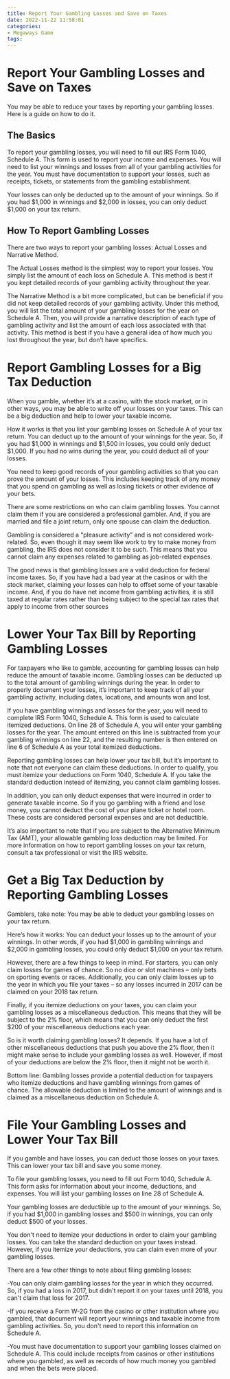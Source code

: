 ```yaml
---
title: Report Your Gambling Losses and Save on Taxes
date: 2022-11-22 11:58:01
categories:
- Megaways Game
tags:
---
```



# Report Your Gambling Losses and Save on Taxes

You may be able to reduce your taxes by reporting your gambling losses. Here is a guide on how to do it.

## The Basics

To report your gambling losses, you will need to fill out IRS Form 1040, Schedule A. This form is used to report your income and expenses. You will need to list your winnings and losses from all of your gambling activities for the year. You must have documentation to support your losses, such as receipts, tickets, or statements from the gambling establishment.

Your losses can only be deducted up to the amount of your winnings. So if you had $1,000 in winnings and $2,000 in losses, you can only deduct $1,000 on your tax return.

## How To Report Gambling Losses

There are two ways to report your gambling losses: Actual Losses and Narrative Method.

The Actual Losses method is the simplest way to report your losses. You simply list the amount of each loss on Schedule A. This method is best if you kept detailed records of your gambling activity throughout the year.

The Narrative Method is a bit more complicated, but can be beneficial if you did not keep detailed records of your gambling activity. Under this method, you will list the total amount of your gambling losses for the year on Schedule A. Then, you will provide a narrative description of each type of gambling activity and list the amount of each loss associated with that activity. This method is best if you have a general idea of how much you lost throughout the year, but don’t have specifics.

# Report Gambling Losses for a Big Tax Deduction

When you gamble, whether it’s at a casino, with the stock market, or in other ways, you may be able to write off your losses on your taxes. This can be a big deduction and help to lower your taxable income.

How it works is that you list your gambling losses on Schedule A of your tax return. You can deduct up to the amount of your winnings for the year. So, if you had $1,000 in winnings and $1,500 in losses, you could only deduct $1,000. If you had no wins during the year, you could deduct all of your losses.

You need to keep good records of your gambling activities so that you can prove the amount of your losses. This includes keeping track of any money that you spend on gambling as well as losing tickets or other evidence of your bets.

There are some restrictions on who can claim gambling losses. You cannot claim them if you are considered a professional gambler. And, if you are married and file a joint return, only one spouse can claim the deduction.

Gambling is considered a “pleasure activity” and is not considered work-related. So, even though it may seem like work to try to make money from gambling, the IRS does not consider it to be such. This means that you cannot claim any expenses related to gambling as job-related expenses.

The good news is that gambling losses are a valid deduction for federal income taxes. So, if you have had a bad year at the casinos or with the stock market, claiming your losses can help to offset some of your taxable income. And, if you do have net income from gambling activities, it is still taxed at regular rates rather than being subject to the special tax rates that apply to income from other sources

# Lower Your Tax Bill by Reporting Gambling Losses

For taxpayers who like to gamble, accounting for gambling losses can help reduce the amount of taxable income. Gambling losses can be deducted up to the total amount of gambling winnings during the year. In order to properly document your losses, it’s important to keep track of all your gambling activity, including dates, locations, and amounts won and lost.

If you have gambling winnings and losses for the year, you will need to complete IRS Form 1040, Schedule A. This form is used to calculate itemized deductions. On line 28 of Schedule A, you will enter your gambling losses for the year. The amount entered on this line is subtracted from your gambling winnings on line 22, and the resulting number is then entered on line 6 of Schedule A as your total itemized deductions.

Reporting gambling losses can help lower your tax bill, but it’s important to note that not everyone can claim these deductions. In order to qualify, you must itemize your deductions on Form 1040, Schedule A. If you take the standard deduction instead of itemizing, you cannot claim gambling losses.

In addition, you can only deduct expenses that were incurred in order to generate taxable income. So if you go gambling with a friend and lose money, you cannot deduct the cost of your plane ticket or hotel room. These costs are considered personal expenses and are not deductible.

It’s also important to note that if you are subject to the Alternative Minimum Tax (AMT), your allowable gambling loss deduction may be limited. For more information on how to report gambling losses on your tax return, consult a tax professional or visit the IRS website.

#  Get a Big Tax Deduction by Reporting Gambling Losses

Gamblers, take note: You may be able to deduct your gambling losses on your tax return.

Here’s how it works: You can deduct your losses up to the amount of your winnings. In other words, if you had $1,000 in gambling winnings and $2,000 in gambling losses, you could only deduct $1,000 on your tax return.

However, there are a few things to keep in mind. For starters, you can only claim losses for games of chance. So no dice or slot machines – only bets on sporting events or races. Additionally, you can only claim losses up to the year in which you file your taxes – so any losses incurred in 2017 can be claimed on your 2018 tax return.

Finally, if you itemize deductions on your taxes, you can claim your gambling losses as a miscellaneous deduction. This means that they will be subject to the 2% floor, which means that you can only deduct the first $200 of your miscellaneous deductions each year.

So is it worth claiming gambling losses? It depends. If you have a lot of other miscellaneous deductions that push you above the 2% floor, then it might make sense to include your gambling losses as well. However, if most of your deductions are below the 2% floor, then it might not be worth it.

Bottom line: Gambling losses provide a potential deduction for taxpayers who itemize deductions and have gambling winnings from games of chance. The allowable deduction is limited to the amount of winnings and is claimed as a miscellaneous deduction on Schedule A.

#  File Your Gambling Losses and Lower Your Tax Bill

If you gamble and have losses, you can deduct those losses on your taxes. This can lower your tax bill and save you some money.

To file your gambling losses, you need to fill out Form 1040, Schedule A. This form asks for information about your income, deductions, and expenses. You will list your gambling losses on line 28 of Schedule A.

Your gambling losses are deductible up to the amount of your winnings. So, if you had $1,000 in gambling losses and $500 in winnings, you can only deduct $500 of your losses.

You don't need to itemize your deductions in order to claim your gambling losses. You can take the standard deduction on your taxes instead. However, if you itemize your deductions, you can claim even more of your gambling losses.

There are a few other things to note about filing gambling losses:

-You can only claim gambling losses for the year in which they occurred. So, if you had a loss in 2017, but didn't report it on your taxes until 2018, you can't claim that loss for 2017.

-If you receive a Form W-2G from the casino or other institution where you gambled, that document will report your winnings and taxable income from gambling activities. So, you don't need to report this information on Schedule A.

-You must have documentation to support your gambling losses claimed on Schedule A. This could include receipts from casinos or other institutions where you gambled, as well as records of how much money you gambled and when the bets were placed.